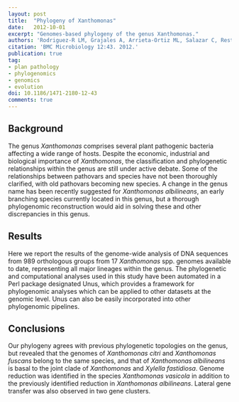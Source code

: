 ```yaml
---
layout: post
title:  "Phylogeny of Xanthomonas"
date:   2012-10-01
excerpt: "Genomes-based phylogeny of the genus Xanthomonas."
authors: 'Rodriguez-R LM, Grajales A, Arrieta-Ortiz ML, Salazar C, Restrepo S, Bernal A.'
citation: 'BMC Microbiology 12:43. 2012.'
publication: true
tag:
- plan pathology
- phylogenomics
- genomics
- evolution
doi: 10.1186/1471-2180-12-43
comments: true
---
```


## Background
The genus *Xanthomonas* comprises several plant pathogenic bacteria affecting a wide range of hosts. Despite the economic, industrial and biological importance of *Xanthomonas*, the classification and phylogenetic relationships within the genus are still under active debate. Some of the relationships between pathovars and species have not been thoroughly clarified, with old pathovars becoming new species. A change in the genus name has been recently suggested for *Xanthomonas albilineans*, an early branching species currently located in this genus, but a thorough phylogenomic reconstruction would aid in solving these and other discrepancies in this genus.

## Results
Here we report the results of the genome-wide analysis of DNA sequences from 989 orthologous groups from 17 *Xanthomonas* spp. genomes available to date, representing all major lineages within the genus. The phylogenetic and computational analyses used in this study have been automated in a Perl package designated Unus, which provides a framework for phylogenomic analyses which can be applied to other datasets at the genomic level. Unus can also be easily incorporated into other phylogenomic pipelines.

## Conclusions
Our phylogeny agrees with previous phylogenetic topologies on the genus, but revealed that the genomes of *Xanthomonas citri* and *Xanthomonas fuscans* belong to the same species, and that of *Xanthomonas albilineans* is basal to the joint clade of *Xanthomonas* and *Xylella fastidiosa*. Genome reduction was identified in the species *Xanthomonas vasicola* in addition to the previously identified reduction in *Xanthomonas albilineans*. Lateral gene transfer was also observed in two gene clusters.
